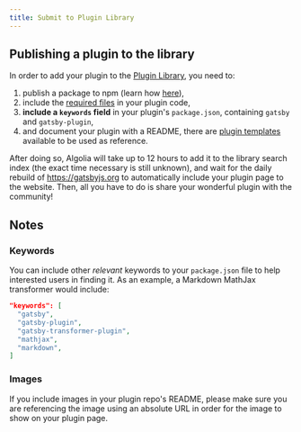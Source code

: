 ```yaml
---
title: Submit to Plugin Library
---
```


## Publishing a plugin to the library

In order to add your plugin to the [Plugin Library](/plugins/), you need to:

1. publish a package to npm (learn how [here](https://docs.npmjs.com/getting-started/publishing-npm-packages)),
2. include the [required files](/docs/files-gatsby-looks-for-in-a-plugin/) in your plugin code,
3. **include a `keywords` field** in your plugin's `package.json`, containing `gatsby` and `gatsby-plugin`,
4. and document your plugin with a README, there are [plugin templates](/contributing/docs-templates/#plugin-readme-template) available to be used as reference.

After doing so, Algolia will take up to 12 hours to add it to the library search index (the exact time necessary is still unknown), and wait for the daily rebuild of <https://gatsbyjs.org> to automatically include your plugin page to the website. Then, all you have to do is share your wonderful plugin with the community!

## Notes

### Keywords

You can include other _relevant_ keywords to your `package.json` file to help interested users in finding it. As an example, a Markdown MathJax transformer would include:

```json:title=package.json
"keywords": [
  "gatsby",
  "gatsby-plugin",
  "gatsby-transformer-plugin",
  "mathjax",
  "markdown",
]
```

### Images

If you include images in your plugin repo's README, please make sure you are referencing the image using an absolute URL in order for the image to show on your plugin page.
